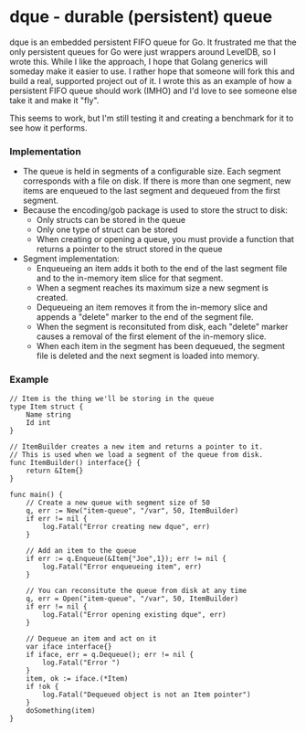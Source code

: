 # dque - durable (persistent) queue

dque is an embedded persistent FIFO queue for Go.  It frustrated me that the only persistent queues for Go were just wrappers around LevelDB, so I wrote this.  While I like the approach, I hope that Golang generics will someday make it easier to use.  I rather hope that someone will fork this and build a real, supported project out of it.  I wrote this as an example of how a persistent FIFO queue should work (IMHO) and I'd love to see someone else take it and make it "fly".  

This seems to work, but I'm still testing it and creating a benchmark for it to see how it performs. 

### Implementation
* The queue is held in segments of a configurable size. Each segment corresponds with a file on disk. If there is more than one segment, new items are enqueued to the last segment and dequeued from the first segment.
* Because the encoding/gob package is used to store the struct to disk: 
  * Only structs can be stored in the queue
  * Only one type of struct can be stored
  * When creating or opening a queue, you must provide a function that returns a pointer to the struct stored in the queue
* Segment implementation:
  * Enqueueing an item adds it both to the end of the last segment file and to the in-memory item slice for that segment.
  * When a segment reaches its maximum size a new segment is created.
  * Dequeueing an item removes it from the in-memory slice and appends a "delete" marker to the end of the segment file.
  * When the segment is reconsituted from disk, each "delete" marker causes a removal of the first element of the in-memory slice.
  * When each item in the segment has been dequeued, the segment file is deleted and the next segment is loaded into memory.

### Example
```
// Item is the thing we'll be storing in the queue
type Item struct {
    Name string
	Id int
}

// ItemBuilder creates a new item and returns a pointer to it.
// This is used when we load a segment of the queue from disk.
func ItemBuilder() interface{} {
	return &Item{}
}

func main() {
   	// Create a new queue with segment size of 50
	q, err := New("item-queue", "/var", 50, ItemBuilder)
	if err != nil {
		log.Fatal("Error creating new dque", err)
	}

    // Add an item to the queue
    if err := q.Enqueue(&Item{"Joe",1}); err != nil {
        log.Fatal("Error enqueueing item", err)
    }

    // You can reconsitute the queue from disk at any time
	q, err = Open("item-queue", "/var", 50, ItemBuilder)
	if err != nil {
		log.Fatal("Error opening existing dque", err)
	}

    // Dequeue an item and act on it
    var iface interface{}
    if iface, err = q.Dequeue(); err != nil {
        log.Fatal("Error ")
    }
    item, ok := iface.(*Item)
    if !ok {
        log.Fatal("Dequeued object is not an Item pointer")
    }
    doSomething(item)
}

```
